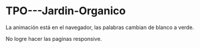 # TPO---Jardin-Organico
La animación está en el navegador, las palabras cambian de blanco a verde. 

No logre  hacer las paginas responsive. 
